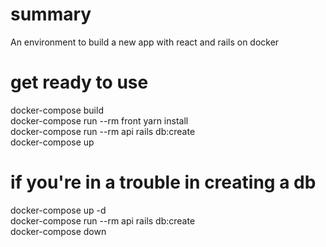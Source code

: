 # summary
An environment to build a new app with react and rails on docker

# get ready to use
docker-compose build  
docker-compose run --rm front yarn install  
docker-compose run --rm api rails db:create  
docker-compose up  

# if you're in a trouble in creating a db
docker-compose up -d  
docker-compose run --rm api rails db:create  
docker-compose down  
